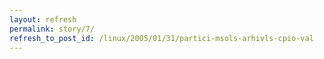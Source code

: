 ```yaml
---
layout: refresh
permalink: story/7/
refresh_to_post_id: /linux/2005/01/31/partici-msols-arhivls-cpio-val
---
```

